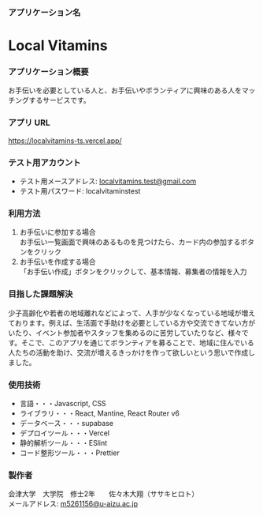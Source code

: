 ### アプリケーション名

# Local Vitamins

### アプリケーション概要

お手伝いを必要としている人と、お手伝いやボランティアに興味のある人をマッチングするサービスです。

### アプリ URL

https://localvitamins-ts.vercel.app/

### テスト用アカウント

- テスト用メースアドレス: localvitamins.test@gmail.com
- テスト用パスワード: localvitaminstest

### 利用方法

1. お手伝いに参加する場合  
   お手伝い一覧画面で興味のあるものを見つけたら、カード内の参加するボタンをクリック
2. お手伝いを作成する場合  
   「お手伝い作成」ボタンをクリックして、基本情報、募集者の情報を入力

### 目指した課題解決

少子高齢化や若者の地域離れなどによって、人手が少なくなっている地域が増えております。例えば、生活面で手助けを必要としている方や交流できてない方がいたり、イベント参加者やスタッフを集めるのに苦労していたりなど、様々です。そこで、このアプリを通じてボランティアを募ることで、地域に住んでいる人たちの活動を助け、交流が増えるきっかけを作って欲しいという思いで作成しました。

### 使用技術

- 言語・・・Javascript, CSS
- ライブラリ・・・React, Mantine, React Router v6
- データベース・・・supabase
- デプロイツール・・・Vercel
- 静的解析ツール・・・ESlint
- コード整形ツール・・・Prettier

### 製作者
会津大学　大学院　修士2年　　佐々木大翔（ササキヒロト）  
メールアドレス: m5261156@u-aizu.ac.jp
